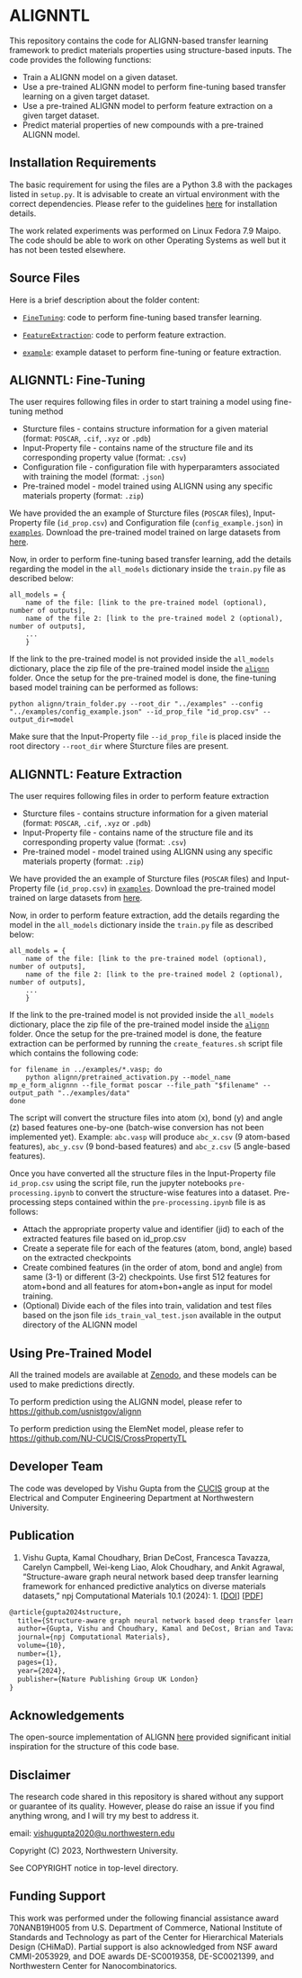 # ALIGNNTL

This repository contains the code for ALIGNN-based transfer learning framework to predict materials properties using structure-based inputs. The code provides the following functions:

* Train a ALIGNN model on a given dataset.
* Use a pre-trained ALIGNN model to perform fine-tuning based transfer learning on a given target dataset.
* Use a pre-trained ALIGNN model to perform feature extraction on a given target dataset.
* Predict material properties of new compounds with a pre-trained ALIGNN model.

## Installation Requirements

The basic requirement for using the files are a Python 3.8 with the packages listed in `setup.py`. It is advisable to create an virtual environment with the correct dependencies. Please refer to the guidelines <a href="https://github.com/usnistgov/alignn">here</a> for installation details.

The work related experiments was performed on Linux Fedora 7.9 Maipo. The code should be able to work on other Operating Systems as well but it has not been tested elsewhere.

## Source Files
  
Here is a brief description about the folder content:

* [`FineTuning`](./FineTuning): code to perform fine-tuning based transfer learning.

* [`FeatureExtraction`](./FeatureExtraction): code to perform feature extraction.

* [`example`](./example): example dataset to perform fine-tuning or feature extraction.

## ALIGNNTL: Fine-Tuning

The user requires following files in order to start training a model using fine-tuning method
* Sturcture files - contains structure information for a given material (format: `POSCAR`, `.cif`, `.xyz` or `.pdb`)
* Input-Property file - contains name of the structure file and its corresponding property value (format: `.csv`)
* Configuration file - configuration file with hyperparamters associated with training the model (format: `.json`)
* Pre-trained model - model trained using ALIGNN using any specific materials property (format: `.zip`)

We have provided the an example of Sturcture files (`POSCAR` files), Input-Property file (`id_prop.csv`) and Configuration file (`config_example.json`) in [`examples`](../examples). Download the pre-trained model trained on large datasets from <a href="https://figshare.com/projects/ALIGNN_models/126478">here</a>. 

Now, in order to perform fine-tuning based transfer learning, add the details regarding the model in the `all_models` dictionary inside the `train.py` file as described below:
```
all_models = {
    name of the file: [link to the pre-trained model (optional), number of outputs],
    name of the file 2: [link to the pre-trained model 2 (optional), number of outputs],
    ...
    }
```
If the link to the pre-trained model is not provided inside the `all_models` dictionary, place the zip file of the pre-trained model inside the [`alignn`](./alignn) folder. Once the setup for the pre-trained model is done, the fine-tuning based model training can be performed as follows:
```
python alignn/train_folder.py --root_dir "../examples" --config "../examples/config_example.json" --id_prop_file "id_prop.csv" --output_dir=model
```
Make sure that the Input-Property file `--id_prop_file` is placed inside the root directory `--root_dir` where Sturcture files are present.

## ALIGNNTL: Feature Extraction

The user requires following files in order to perform feature extraction
* Sturcture files - contains structure information for a given material (format: `POSCAR`, `.cif`, `.xyz` or `.pdb`) 
* Input-Property file - contains name of the structure file and its corresponding property value (format: `.csv`)
* Pre-trained model - model trained using ALIGNN using any specific materials property (format: `.zip`)

We have provided the an example of Sturcture files (`POSCAR` files) and Input-Property file (`id_prop.csv`) in [`examples`](../examples). Download the pre-trained model trained on large datasets from <a href="https://figshare.com/projects/ALIGNN_models/126478">here</a>. 

Now, in order to perform feature extraction, add the details regarding the model in the `all_models` dictionary inside the `train.py` file as described below:
```
all_models = {
    name of the file: [link to the pre-trained model (optional), number of outputs],
    name of the file 2: [link to the pre-trained model 2 (optional), number of outputs],
    ...
    }
```
If the link to the pre-trained model is not provided inside the `all_models` dictionary, place the zip file of the pre-trained model inside the [`alignn`](./alignn) folder. Once the setup for the pre-trained model is done, the feature extraction can be performed by running the `create_features.sh` script file which contains the following code:
```
for filename in ../examples/*.vasp; do
    python alignn/pretrained_activation.py --model_name mp_e_form_alignnn --file_format poscar --file_path "$filename" --output_path "../examples/data"
done
```
The script will convert the structure files into atom (x), bond (y) and angle (z) based features one-by-one (batch-wise conversion has not been implemented yet).  Example: `abc.vasp` will produce `abc_x.csv` (9 atom-based features), `abc_y.csv` (9 bond-based features) and `abc_z.csv` (5 angle-based features). 

Once you have converted all the structure files in the Input-Property file `id_prop.csv` using the script file, run the jupyter notebooks `pre-processing.ipynb` to convert the structure-wise features into a dataset. Pre-processing steps contained within the `pre-processing.ipynb` file is as follows:
* Attach the appropriate property value and identifier (jid) to each of the extracted features file based on id_prop.csv 
* Create a seperate file for each of the features (atom, bond, angle) based on the extracted checkpoints
* Create combined features (in the order of atom, bond and angle) from same (3-1) or different (3-2) checkpoints. Use first 512 features for atom+bond and all features for atom+bon+angle as input for model training.
* (Optional) Divide each of the files into train, validation and test files based on the json file `ids_train_val_test.json` available in the output directory of the ALIGNN model

## Using Pre-Trained Model
All the trained models are available at [Zenodo](https://doi.org/10.5072/zenodo.1222572), and these models can be used to make predictions directly.

To perform prediction using the ALIGNN model, please refer to https://github.com/usnistgov/alignn

To perform prediction using the ElemNet model, please refer to https://github.com/NU-CUCIS/CrossPropertyTL

## Developer Team

The code was developed by Vishu Gupta from the <a href="http://cucis.ece.northwestern.edu/">CUCIS</a> group at the Electrical and Computer Engineering Department at Northwestern University.

## Publication

1. Vishu Gupta, Kamal Choudhary,  Brian DeCost, Francesca Tavazza, Carelyn Campbell, Wei-keng Liao, Alok Choudhary, and Ankit Agrawal, “Structure-aware graph neural network based deep transfer learning framework for enhanced predictive analytics on diverse materials datasets,” npj Computational Materials 10.1 (2024): 1. [<a href="https://www.nature.com/articles/s41524-023-01185-3">DOI</a>] [<a href="https://www.nature.com/articles/s41524-023-01185-3.pdf">PDF</a>]

```tex
@article{gupta2024structure,
  title={Structure-aware graph neural network based deep transfer learning framework for enhanced predictive analytics on diverse materials datasets},
  author={Gupta, Vishu and Choudhary, Kamal and DeCost, Brian and Tavazza, Francesca and Campbell, Carelyn and Liao, Wei-keng and Choudhary, Alok and Agrawal, Ankit},
  journal={npj Computational Materials},
  volume={10},
  number={1},
  pages={1},
  year={2024},
  publisher={Nature Publishing Group UK London}
}
```

## Acknowledgements

The open-source implementation of ALIGNN <a href="https://github.com/usnistgov/alignn">here</a> provided significant initial inspiration for the structure of this code base.

## Disclaimer

The research code shared in this repository is shared without any support or guarantee of its quality. However, please do raise an issue if you find anything wrong, and I will try my best to address it.

email: vishugupta2020@u.northwestern.edu

Copyright (C) 2023, Northwestern University.

See COPYRIGHT notice in top-level directory.

## Funding Support

This work was performed under the following financial assistance award 70NANB19H005 from U.S. Department of Commerce, National Institute of Standards and Technology as part of the Center for Hierarchical Materials Design (CHiMaD). Partial support is also acknowledged from NSF award CMMI-2053929, and DOE awards DE-SC0019358, DE-SC0021399, and Northwestern Center for Nanocombinatorics.
